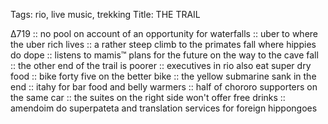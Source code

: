Tags: rio, live music, trekking
Title: THE TRAIL
  
∆719 :: no pool on account of an opportunity for waterfalls :: uber to where the uber rich lives :: a rather steep climb to the primates fall where hippies do dope :: listens to mamis™ plans for the future on the way to the cave fall :: the other end of the trail is poorer :: executives in rio also eat super dry food :: bike forty five on the better bike :: the yellow submarine sank in the end :: itahy for bar food and belly warmers :: half of chororo supporters on the same car :: the suites on the right side won't offer free drinks :: amendoim do superpateta and translation services for foreign hippongoes  
